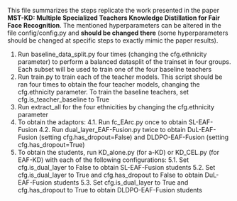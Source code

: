 This file summarizes the steps replicate the work presented in the paper **MST-KD: Multiple Specialized Teachers Knowledge Distillation for Fair Face Recognition**. The mentioned hyperparameters can be altered in the file config/config.py and **should be changed there** (some hyperparameters should be changed at specific steps to exactly mimic the paper results).

1. Run baseline_data_split.py four times (changing the cfg.ethnicity parameter) to perform a balanced datasplit of the trainset in four groups. Each subset will be used to train one of the four baseline teachers
2. Run train.py to train each of the teacher models. This script should be ran four times to obtain the four teacher models, changing the cfg.ethnicity parameter. To train the baseline teachers, set cfg.is_teacher_baseline to True
3. Run extract_all for the four ethnicities by changing the cfg.ethnicity parameter
4. To obtain the adaptors:
    4.1. Run fc_EArc.py once to obtain SL-EAF-Fusion
    4.2. Run dual_layer_EAF-Fusion.py twice to obtain DuL-EAF-Fusion (setting cfg.has_dropout=False) and DLDPO-EAF-Fusion (setting cfg.has_dropout=True)
5. To obtain the students, run KD_alone.py (for a-KD) or KD_CEL.py (for EAF-KD) with each of the following configurations:
    5.1. Set cfg.is_dual_layer to False to obtain SL-EAF-Fusion students
    5.2. Set cfg.is_dual_layer to True and cfg.has_dropout to False to obtain DuL-EAF-Fusion students
    5.3. Set cfg.is_dual_layer to True and cfg.has_dropout to True to obtain DLDPO-EAF-Fusion students